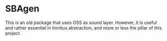 # SBAgen

This is an old package that uses OSS as sound layer. However, it is useful and rather essential in tinnitus abstraction, and more or less the pillar of this project.
